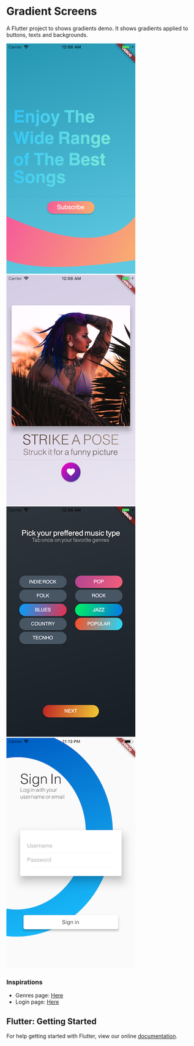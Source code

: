 # Gradient Screens

A Flutter project to shows gradients demo.
It shows gradients applied to buttons, texts and backgrounds.

![Gradient button and gradient background](art/intro_page.png)
![Gradient Floating Action Button](art/info_page.png)
![Gradient buttons](art/genres_page.png)
![Gradient half circle](art/login_page.png)

### Inspirations
* Genres page: [Here](https://www.designspiration.net/save/5597545571572/)
* Login page: [Here](https://www.tenniswood.co.uk/post/160767831482)

## Flutter: Getting Started

For help getting started with Flutter, view our online
[documentation](https://flutter.io/).
